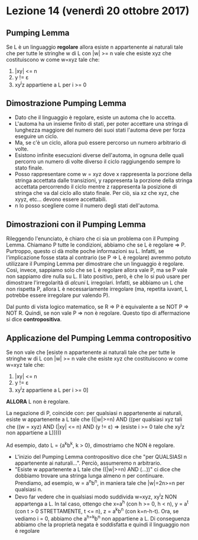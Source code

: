 # Lezione 14 (venerdì 20 ottobre 2017)
## Pumping Lemma
Se L è un linguaggio **regolare** allora esiste n appartenente ai naturali tale che per tutte le stringhe w di L con |w| >= n vale che esiste xyz che costituiscono w come w=xyz tale che:
1. |xy| <= n
2. y != ε
3. xy<sup>i</sup>z appartiene a L per i >= 0

## Dimostrazione Pumping Lemma
* Dato che il linguaggio è regolare, esiste un automa che lo accetta.
* L'automa ha un insieme finito di stati, per poter accettare una stringa di lunghezza maggiore del numero dei suoi stati l'automa deve per forza eseguire un ciclo.
* Ma, se c'è un ciclo, allora può essere percorso un numero arbitrario di volte.
* Esistono infinite esecuzioni diverse dell'automa, in ognuna delle quali percorro un numero di volte diverso il ciclo raggiungendo sempre lo stato finale.
* Posso rappresentare come w = xyz dove x rappresenta la porzione della stringa accettata dalle transizioni, y rappresenta la porzione della stringa accettata percorrendo il ciclo mentre z rappresenta la posizione di stringa che va dal ciclo allo stato finale. Per ciò, sia xz che xyz, che xyyz, etc... devono essere accettabili.
* n lo posso scegliere come il numero degli stati dell'automa.

## Dimostrazioni con il Pumping Lemma
Rileggendo l'enunciato, è chiaro che ci sia un problema con il Pumping Lemma. Chiamano P tutte le condizioni, abbiamo che se L è regolare => P. Purtroppo, questo ci dà molte poche informazioni su L. Infatti, se l'implicazione fosse stata al contrario (se P => L è regolare) avremmo potuto utilizzare il Pumping Lemma per dimostrare che un linguaggio è regolare. Così, invece, sappiamo solo che se L è regolare allora vale P, ma se P vale non sappiamo dire nulla su L. Il lato positivo, però, è che lo si può usare per dimostrare l'irregolarità di *alcuni* L irregolari. Infatti, se abbiamo un L che non rispetta P, allora L è necessariamente irregolare (ma, repetita iuvant, L potrebbe essere irregolare pur valendo P).

Dal punto di vista logico matematico, se R => P è equivalente a se NOT P => NOT R. Quindi, se non vale P => non è regolare. Questo tipo di affermazione si dice **contropositiva**.

## Applicazione del Pumping Lemma contropositivo
Se non vale che [esiste n appartenente ai naturali tale che per tutte le stringhe w di L con |w| >= n vale che esiste xyz che costituiscono w come w=xyz tale che:
1. |xy| <= n
2. y != ε
3. xy<sup>i</sup>z appartiene a L per i >= 0]

**ALLORA** L non è regolare.

La negazione di P, coincide con: per qualsiasi n appartenente ai naturali, esiste w appartenente a L tale che ((|w|>=n) AND ((per qualsiasi xyz tali che ((w = xyz) AND (|xy| <= n) AND (y != ε) => (esiste i >= 0 tale che xy<sup>i</sup>z non appartiene a L)))))

Ad esempio, dato L = {a<sup>k</sup>b<sup>k</sup>, k > 0}, dimostriamo che NON è regolare.

* L'inizio del Pumping Lemma contropositivo dice che "per QUALSIASI n appartenente ai naturali...". Perciò, assumeremo n arbitrario.
* "Esiste w appartenente a L tale che ((|w|>=n) AND (...))" ci dice che dobbiamo trovare una stringa lunga almeno n per continuare. Prendiamo, ad esempio, w = a<sup>n</sup>b<sup>n</sup>, in maniera tale che |w|=2n>=n per qualsiasi n.
* Devo far vedere che in qualsiasi modo suddivida w=xyz, xy<sup>i</sup>z NON appartenga a L. In tal caso, ottengo che x=a<sup>h</sup> (con h >= 0, h < n), y = a<sup>t</sup> (con t > 0 STRETTAMENTE, t <= n), z = a<sup>k</sup>b<sup>n</sup> (con k=n-h-t). Ora, se vediamo i = 0, abbiamo che a<sup>h+k</sup>b<sup>n</sup> non appartiene a L. Di conseguenza abbiamo che la proprietà negata è soddisfatta e quindi il linguaggio non è regolare